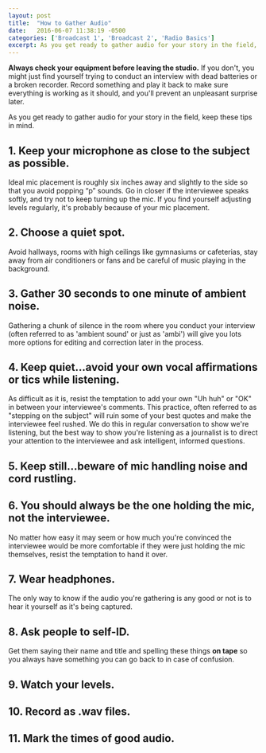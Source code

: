 ```yaml
---
layout: post
title:  "How to Gather Audio"
date:   2016-06-07 11:38:19 -0500
categories: ['Broadcast 1', 'Broadcast 2', 'Radio Basics']
excerpt: As you get ready to gather audio for your story in the field, keep these tips in mind.
---
```

<div class="alert alert-danger"><strong>Always check your equipment before leaving the studio.</strong> If you don't, you might just find yourself trying to conduct an interview with dead batteries or a broken recorder. Record something and play it back to make sure everything is working as it should, and you'll prevent an unpleasant surprise later.</div>

As you get ready to gather audio for your story in the field, keep these tips in mind.

## 1. Keep your microphone as close to the subject as possible.
Ideal mic placement is roughly six inches away and slightly to the side so that you avoid popping “p” sounds. Go in closer if the interviewee speaks softly, and try not to keep turning up the mic. If you find yourself adjusting levels regularly, it's probably because of your mic placement.

## 2. Choose a quiet spot.
Avoid hallways, rooms with high ceilings like gymnasiums or cafeterias, stay away from air conditioners or fans and be careful of music playing in the background.

## 3. Gather 30 seconds to one minute of ambient noise.
Gathering a chunk of silence in the room where you conduct your interview (often referred to as 'ambient sound' or just as 'ambi') will give you lots more options for editing and correction later in the process.

## 4. Keep quiet...avoid your own vocal affirmations or tics while listening.
As difficult as it is, resist the temptation to add your own "Uh huh" or "OK" in between your interviewee's comments. This practice, often referred to as "stepping on the subject" will ruin some of your best quotes and make the interviewee feel rushed. We do this in regular conversation to show we're listening, but the best way to show you're listening as a journalist is to direct your attention to the interviewee and ask intelligent, informed questions.

## 5. Keep still...beware of mic handling noise and cord rustling.

## 6. You should always be the one holding the mic, **not** the interviewee.
No matter how easy it may seem or how much you're convinced the interviewee would be more comfortable if they were just holding the mic themselves, resist the temptation to hand it over. 

## 7. Wear headphones.
The only way to know if the audio you're gathering is any good or not is to hear it yourself as it's being captured.

## 8. Ask people to self-ID.
Get them saying their name and title and spelling these things **on tape** so you always have something you can go back to in case of confusion.

## 9. Watch your levels.

## 10. Record as **.wav** files.

## 11. Mark the times of good audio.